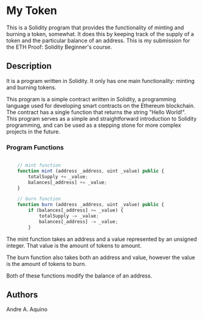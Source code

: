 # My Token

This is a Solidity program that provides the functionality of minting and burning a token, somewhat. It does this by keeping track of the supply of a token and the particular balance of an address. This is my submission for the ETH Proof: Solidity Beginner's course.

## Description

It is a program written in Solidity. It only has one main functionality: minting and burning tokens.

This program is a simple contract written in Solidity, a programming language used for developing smart contracts on the Ethereum blockchain. The contract has a single function that returns the string "Hello World!". This program serves as a simple and straightforward introduction to Solidity programming, and can be used as a stepping stone for more complex projects in the future.

### Program Functions

```javascript

    // mint function
    function mint (address _address, uint _value) public {
        totalSupply += _value;
        balances[_address] += _value;
    }

    // burn function
    function burn (address _address, uint _value) public {
        if (balances[_address] >= _value) {
            totalSupply -= _value;
            balances[_address] -= _value;
        }

```

The mint function takes an address and a value represented by an unsigned integer. That value is the amount of tokens to amount.

The burn function also takes both an address and value, however the value is the amount of tokens to burn.

Both of these functions modify the balance of an address.

## Authors

Andre A. Aquino 


